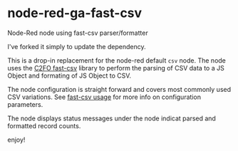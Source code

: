 # node-red-ga-fast-csv
Node-Red node using fast-csv parser/formatter

I've forked it simply to update the dependency.

This is a drop-in replacement for the node-red default `csv` node. The node
uses the [C2FO fast-csv](https://github.com/C2FO/fast-csv) library to perform
the parsing of CSV data to a JS Object and formating of JS Object to CSV.

The node configuration is straight forward and covers most commonly used CSV
variations. See [fast-csv usage](https://github.com/C2FO/fast-csv#usage) for
more info on configuration parameters.

The node displays status messages under the node indicat parsed and formatted
record counts.

enjoy!
